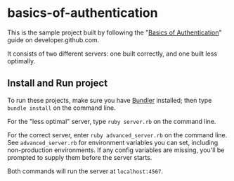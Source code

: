 # basics-of-authentication

This is the sample project built by following the "[Basics of Authentication][basics of auth]"
guide on developer.github.com.

It consists of two different servers: one built correctly, and one built less optimally.

## Install and Run project

To run these projects, make sure you have [Bundler][bundler] installed; then type
`bundle install` on the command line.

For the "less optimal" server, type `ruby server.rb` on the command line.

For the correct server, enter `ruby advanced_server.rb` on the command line.
See `advanced_server.rb` for environment variables you can set, including
non-production environments. If any config variables are missing, you'll be
prompted to supply them before the server starts.

Both commands will run the server at `localhost:4567`.

[basics of auth]: http://developer.github.com/guides/basics-of-authentication/
[bundler]: http://gembundler.com/
